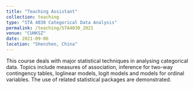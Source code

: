 ```yaml
---
title: "Teaching Assistant"
collection: teaching
type: "STA 4030 Categorical Data Analysis"
permalink: /teaching/STA4030_2021
venue: "CUHKSZ"
date: 2021-09-06
location: "Shenzhen, China"
---
```


This course deals with major statistical techniques in analysing categorical data. Topics include measures of association, inference for two-way contingency tables, loglinear models, logit models and models for ordinal variables. The use of related statistical packages are demonstrated.
